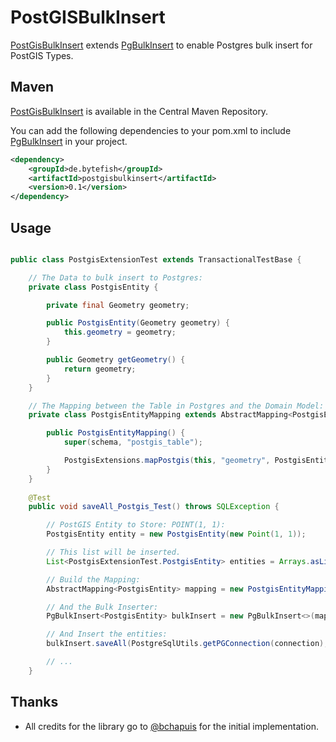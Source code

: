 # PostGISBulkInsert #

[PostGisBulkInsert] extends [PgBulkInsert] to enable Postgres bulk insert for PostGIS Types.

## Maven ##

[PostGisBulkInsert] is available in the Central Maven Repository. 

You can add the following dependencies to your pom.xml to include [PgBulkInsert] in your project.

```xml
<dependency>
	<groupId>de.bytefish</groupId>
	<artifactId>postgisbulkinsert</artifactId>
	<version>0.1</version>
</dependency>
```

## Usage ##



```java

public class PostgisExtensionTest extends TransactionalTestBase {

    // The Data to bulk insert to Postgres:
    private class PostgisEntity {

        private final Geometry geometry;

        public PostgisEntity(Geometry geometry) {
            this.geometry = geometry;
        }

        public Geometry getGeometry() {
            return geometry;
        }
    }

    // The Mapping between the Table in Postgres and the Domain Model:
    private class PostgisEntityMapping extends AbstractMapping<PostgisEntity> {

        public PostgisEntityMapping() {
            super(schema, "postgis_table");

            PostgisExtensions.mapPostgis(this, "geometry", PostgisEntity::getGeometry);
        }
    }
    
    @Test
    public void saveAll_Postgis_Test() throws SQLException {

        // PostGIS Entity to Store: POINT(1, 1):
        PostgisEntity entity = new PostgisEntity(new Point(1, 1));

        // This list will be inserted.
        List<PostgisExtensionTest.PostgisEntity> entities = Arrays.asList(entity);

        // Build the Mapping:
        AbstractMapping<PostgisEntity> mapping = new PostgisEntityMapping();

        // And the Bulk Inserter:
        PgBulkInsert<PostgisEntity> bulkInsert = new PgBulkInsert<>(mapping);

        // And Insert the entities:
        bulkInsert.saveAll(PostgreSqlUtils.getPGConnection(connection), entities);

        // ...
    }
```

## Thanks ##

* All credits for the library go to [@bchapuis](https://github.com/bchapuis) for the initial implementation.

[PostGisBulkInsert]: https://github.com/bytefish/PostGisBulkInsert
[PgBulkInsert]: https://github.com/bytefish/PgBulkInsert